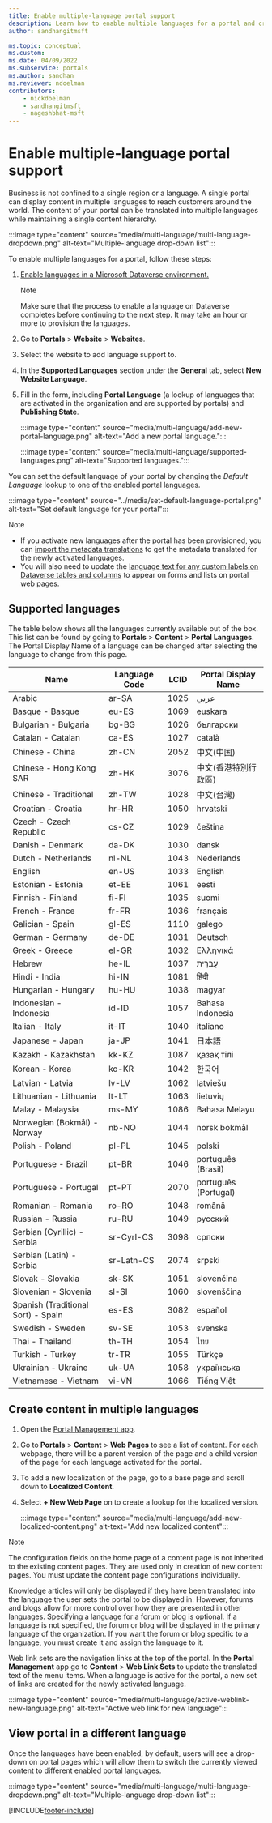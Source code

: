 ```yaml
---
title: Enable multiple-language portal support
description: Learn how to enable multiple languages for a portal and create content in multiple languages.
author: sandhangitmsft

ms.topic: conceptual
ms.custom: 
ms.date: 04/09/2022
ms.subservice: portals
ms.author: sandhan
ms.reviewer: ndoelman
contributors:
    - nickdoelman
    - sandhangitmsft
    - nageshbhat-msft
---
```


# Enable multiple-language portal support

Business is not confined to a single region or a language. A single portal can display content in multiple languages to reach customers around the world. The content of your portal can be translated into multiple languages while maintaining a single content hierarchy.

:::image type="content" source="media/multi-language/multi-language-dropdown.png" alt-text="Multiple-language drop-down list":::  

To enable multiple languages for a portal, follow these steps:

1. [Enable languages in a Microsoft Dataverse environment.](/power-platform/admin/enable-languages)

    > [!NOTE]
    > Make sure that the process to enable a language on Dataverse completes before continuing to the next step. It may take an hour or more to provision the languages.
  
1. Go to **Portals** > **Website** > **Websites**.
1. Select the website to add language support to.
1. In the **Supported Languages** section under the **General** tab, select **New Website Language**.
1. Fill in the form, including **Portal Language** (a lookup of languages that are activated in the organization and are supported by portals) and **Publishing State**.

    :::image type="content" source="media/multi-language/add-new-portal-language.png" alt-text="Add a new portal language.":::

    :::image type="content" source="media/multi-language/supported-languages.png" alt-text="Supported languages.":::

You can set the default language of your portal by changing the *Default Language* lookup to one of the enabled portal languages.

:::image type="content" source="../media/set-default-language-portal.png" alt-text="Set default language for your portal":::

> [!Note]
> - If you activate new languages after the portal has been provisioned, you can [import the metadata translations](../admin/import-metadata-translation.md) to get the metadata translated for the newly activated languages.
> - You will also need to update the [language text for any custom labels on Dataverse tables and columns](/powerapps/maker/data-platform/translate-entity-label-text) to appear on forms and lists on portal web pages.

## Supported languages

The table below shows all the languages currently available out of the box. This list can be found by going to **Portals** &gt; **Content** &gt; **Portal Languages**. The Portal Display Name of a language can be changed after selecting the language to change from this page.

| **Name**                           | **Language Code** | **LCID** | **Portal Display Name** |
|------------------------------------|-------------------|----------|-------------------------|
| Arabic                             | ar-SA             | 1025     | عربي                    |
| Basque - Basque                    | eu-ES             | 1069     | euskara                 |
| Bulgarian - Bulgaria               | bg-BG             | 1026     | български               |
| Catalan - Catalan                  | ca-ES             | 1027     | català                  |
| Chinese - China                    | zh-CN             | 2052     | 中文(中国)              |
| Chinese - Hong Kong SAR            | zh-HK             | 3076     | 中文(香港特別行政區)    |
| Chinese - Traditional              | zh-TW             | 1028     | 中文(台灣)              |
| Croatian - Croatia                 | hr-HR             | 1050     | hrvatski                |
| Czech - Czech Republic             | cs-CZ             | 1029     | čeština                 |
| Danish - Denmark                   | da-DK             | 1030     | dansk                   |
| Dutch - Netherlands                | nl-NL             | 1043     | Nederlands              |
| English                            | en-US             | 1033     | English                 |
| Estonian - Estonia                 | et-EE             | 1061     | eesti                   |
| Finnish - Finland                  | fi-FI             | 1035     | suomi                   |
| French - France                    | fr-FR             | 1036     | français                |
| Galician - Spain                   | gl-ES             | 1110     | galego                  |
| German - Germany                   | de-DE             | 1031     | Deutsch                 |
| Greek - Greece                     | el-GR             | 1032     | Ελληνικά                |
| Hebrew                             | he-IL             | 1037     | עִברִית                 |  
| Hindi - India                      | hi-IN             | 1081     | हिंदी                   |
| Hungarian - Hungary                | hu-HU             | 1038     | magyar                  |
| Indonesian - Indonesia             | id-ID             | 1057     | Bahasa Indonesia        |
| Italian - Italy                    | it-IT             | 1040     | italiano                |
| Japanese - Japan                   | ja-JP             | 1041     | 日本語                  |
| Kazakh - Kazakhstan                | kk-KZ             | 1087     | қазақ тілі              |
| Korean - Korea                     | ko-KR             | 1042     | 한국어                  |
| Latvian - Latvia                   | lv-LV             | 1062     | latviešu                |
| Lithuanian - Lithuania             | lt-LT             | 1063     | lietuvių                |
| Malay - Malaysia                   | ms-MY             | 1086     | Bahasa Melayu           |
| Norwegian (Bokmål) - Norway        | nb-NO             | 1044     | norsk bokmål            |
| Polish - Poland                    | pl-PL             | 1045     | polski                  |
| Portuguese - Brazil                | pt-BR             | 1046     | português (Brasil)      |
| Portuguese - Portugal              | pt-PT             | 2070     | português (Portugal)    |
| Romanian - Romania                 | ro-RO             | 1048     | română                  |
| Russian - Russia                   | ru-RU             | 1049     | русский                 |
| Serbian (Cyrillic) - Serbia        | sr-Cyrl-CS        | 3098     | српски                  |
| Serbian (Latin) - Serbia           | sr-Latn-CS        | 2074     | srpski                  |
| Slovak - Slovakia                  | sk-SK             | 1051     | slovenčina              |
| Slovenian - Slovenia               | sl-SI             | 1060     | slovenščina             |
| Spanish (Traditional Sort) - Spain | es-ES             | 3082     | español                 |
| Swedish - Sweden                   | sv-SE             | 1053     | svenska                 |
| Thai - Thailand                    | th-TH             | 1054     | ไทย                     |
| Turkish - Turkey                   | tr-TR             | 1055     | Türkçe                  |
| Ukrainian - Ukraine                | uk-UA             | 1058     | українська              |
| Vietnamese - Vietnam               | vi-VN             | 1066     | Tiếng Việt              |

## Create content in multiple languages

1. Open the [Portal Management app](../configure/configure-portal.md).
2. Go to **Portals** > **Content** > **Web Pages** to see a list of content. For each webpage, there will be a parent version of the page and a child version of the page for each language activated for the portal.
3. To add a new localization of the page, go to a base page and scroll down to **Localized Content**.
4. Select **+ New Web Page** on to create a lookup for the localized version.

    :::image type="content" source="media/multi-language/add-new-localized-content.png" alt-text="Add new localized content":::

> [!Note]
> The configuration fields on the home page of a content page is not inherited to the existing content pages. They are used only in creation of new content pages. You must update the content page configurations individually.

Knowledge articles will only be displayed if they have been translated into the language the user sets the portal to be displayed in. However, forums and blogs allow for more control over how they are presented in other languages. Specifying a language for a forum or blog is optional. If a language is not specified, the forum or blog will be displayed in the primary language of the organization. If you want the forum or blog specific to a language, you must create it and assign the language to it.

Web link sets are the navigation links at the top of the portal. In the **Portal Management** app go to **Content** > **Web Link Sets** to update the translated text of the menu items. When a language is active for the portal, a new set of links are created for the newly activated language.

:::image type="content" source="media/multi-language/active-weblink-new-language.png" alt-text="Active web link for new language":::

## View portal in a different language

Once the languages have been enabled, by default, users will see a drop-down on portal pages which will allow them to switch the currently viewed content to different enabled portal languages.

:::image type="content" source="media/multi-language/multi-language-dropdown.png" alt-text="Multiple-language drop-down list":::  


[!INCLUDE[footer-include](../../../includes/footer-banner.md)]
